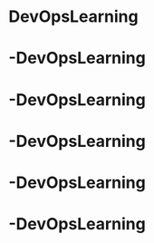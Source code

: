 # DevOpsLearning
# -DevOpsLearning
# -DevOpsLearning
# -DevOpsLearning
# -DevOpsLearning
# -DevOpsLearning
